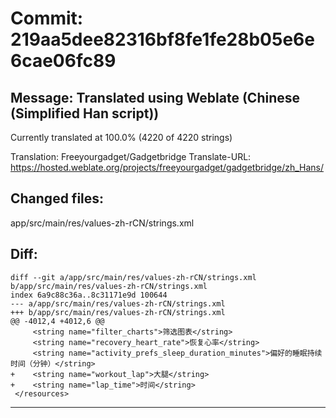 # Commit: 219aa5dee82316bf8fe1fe28b05e6e6cae06fc89
## Message: Translated using Weblate (Chinese (Simplified Han script))

Currently translated at 100.0% (4220 of 4220 strings)

Translation: Freeyourgadget/Gadgetbridge
Translate-URL: https://hosted.weblate.org/projects/freeyourgadget/gadgetbridge/zh_Hans/
## Changed files:
app/src/main/res/values-zh-rCN/strings.xml

## Diff:
```
diff --git a/app/src/main/res/values-zh-rCN/strings.xml b/app/src/main/res/values-zh-rCN/strings.xml
index 6a9c88c36a..8c31171e9d 100644
--- a/app/src/main/res/values-zh-rCN/strings.xml
+++ b/app/src/main/res/values-zh-rCN/strings.xml
@@ -4012,4 +4012,6 @@
     <string name="filter_charts">筛选图表</string>
     <string name="recovery_heart_rate">恢复心率</string>
     <string name="activity_prefs_sleep_duration_minutes">偏好的睡眠持续时间（分钟）</string>
+    <string name="workout_lap">大腿</string>
+    <string name="lap_time">时间</string>
 </resources>
```
-----------------------------------
